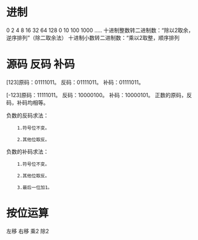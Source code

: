 # 进制
0 2 4 8 16 32 64 128 
0 10 100 1000 .....
 十进制整数转二进制数：“除以2取余，逆序排列”（除二取余法）
 十进制小数转二进制数：“乘以2取整，顺序排列
# 源码 反码 补码
[123]原码：01111011。  反码：01111011。  补码：01111011。

[-123]原码：11111011。 反码：10000100。  补码：10000101。
正数的原码，反码，补码均相等。

负数的反码求法：

        1.符号位不变。

        2.其他位取反。



负数的补码求法：

        1.符号位不变。

        2.其他位取反。

        3.最后一位加1。
# 按位运算
左移 右移 乘2  除2 
